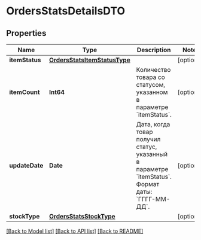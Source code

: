 # OrdersStatsDetailsDTO

## Properties
Name | Type | Description | Notes
------------ | ------------- | ------------- | -------------
**itemStatus** | [**OrdersStatsItemStatusType**](OrdersStatsItemStatusType.md) |  | [optional] 
**itemCount** | **Int64** | Количество товара со статусом, указанном в параметре &#x60;itemStatus&#x60;. | [optional] 
**updateDate** | **Date** | Дата, когда товар получил статус, указанный в параметре &#x60;itemStatus&#x60;.  Формат даты: &#x60;ГГГГ-ММ-ДД&#x60;.  | [optional] 
**stockType** | [**OrdersStatsStockType**](OrdersStatsStockType.md) |  | [optional] 

[[Back to Model list]](../README.md#documentation-for-models) [[Back to API list]](../README.md#documentation-for-api-endpoints) [[Back to README]](../README.md)


